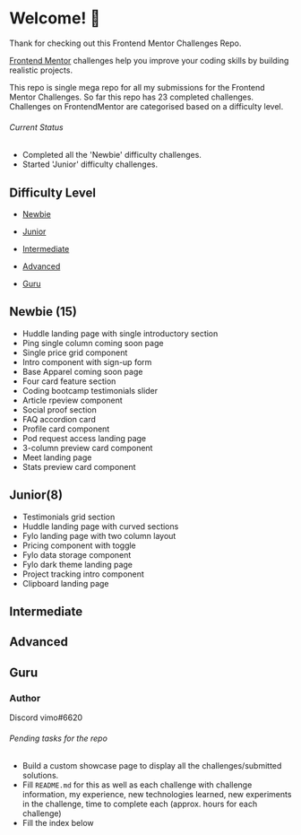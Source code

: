 # Welcome! 👋

Thank for checking out this Frontend Mentor Challenges Repo. 

[Frontend Mentor](https://www.frontendmentor.io) challenges help you improve your coding skills by building realistic projects.

This repo is single mega repo for all my submissions for the Frontend Mentor Challenges.
So far this repo has 23 completed challenges. 
Challenges on FrontendMentor are categorised based on a difficulty level. 

######  Current Status

- Completed all the 'Newbie' difficulty challenges.
- Started 'Junior' difficulty challenges.


## Difficulty Level

- [Newbie](##newbie)

- [Junior](#junior)

- [Intermediate](#intermediate)

- [Advanced](#advanced)

- [Guru](#guru)


## Newbie (15)
  - Huddle landing page with single introductory section
  - Ping single column coming soon page
  - Single price grid component
  - Intro component with sign-up form
  - Base Apparel coming soon page
  - Four card feature section
  - Coding bootcamp testimonials slider
  - Article rpeview component
  - Social proof section
  - FAQ accordion card
  - Profile card component
  - Pod request access landing page
  - 3-column preview card component
  - Meet landing page
  - Stats preview card component

## Junior(8)
  - Testimonials grid section
  - Huddle landing page with curved sections
  - Fylo landing page with two column layout
  - Pricing component with toggle
  - Fylo data storage component
  - Fylo dark theme landing page
  - Project tracking intro component
  - Clipboard landing page

## Intermediate

## Advanced

## Guru

### Author 

Discord vimo#6620

###### Pending tasks for the repo

- Build a custom showcase page  to display all the challenges/submitted solutions. 
- Fill `README.md` for this as well as each challenge with  challenge information, my experience, new technologies learned, new experiments in the challenge, time to complete each (approx. hours for each challenge)
- Fill the index below
